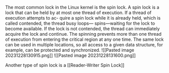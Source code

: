 The most common lock in the Linux kernel is the spin lock. A spin lock is a lock that
can be held by at most one thread of execution. If a thread of execution attempts to ac-
quire a spin lock while it is already held, which is called contended, the thread busy loops—
spins—waiting for the lock to become available. If the lock is not contended, the thread
can immediately acquire the lock and continue. The spinning prevents more than one
thread of execution from entering the critical region at any one time. The same lock can
be used in multiple locations, so all access to a given data structure, for example, can be
protected and synchronized.
![[Pasted image 20231228130915.png]]
![[Pasted image 20231228131600.png]]

Another type of spin lock is a [[Reader-Writer Spin Lock]]
